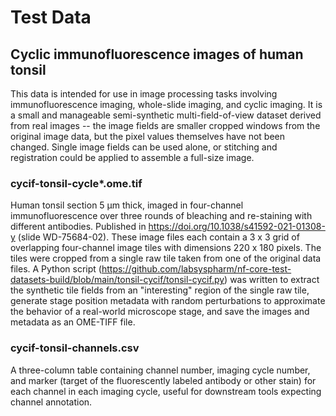 # Test Data

## Cyclic immunofluorescence images of human tonsil

This data is intended for use in image processing tasks involving immunofluorescence imaging, whole-slide imaging, and cyclic imaging. It is a small and manageable semi-synthetic multi-field-of-view dataset derived from real images -- the image fields are smaller cropped windows from the original image data, but the pixel values themselves have not been changed. Single image fields can be used alone, or stitching and registration could be applied to assemble a full-size image.

### cycif-tonsil-cycle*.ome.tif

Human tonsil section 5 μm thick, imaged in four-channel immunofluorescence over three rounds of bleaching and re-staining with different antibodies. Published in https://doi.org/10.1038/s41592-021-01308-y (slide WD-75684-02). These image files each contain a 3 x 3 grid of overlapping four-channel image tiles with dimensions 220 x 180 pixels. The tiles were cropped from a single raw tile taken from one of the original data files. A Python script (https://github.com/labsyspharm/nf-core-test-datasets-build/blob/main/tonsil-cycif/tonsil-cycif.py) was written to extract the synthetic tile fields from an "interesting" region of the single raw tile, generate stage position metadata with random perturbations to approximate the behavior of a real-world microscope stage, and save the images and metadata as an OME-TIFF file.

### cycif-tonsil-channels.csv

A three-column table containing channel number, imaging cycle number, and marker (target of the fluorescently labeled antibody or other stain) for each channel in each imaging cycle, useful for downstream tools expecting channel annotation.
